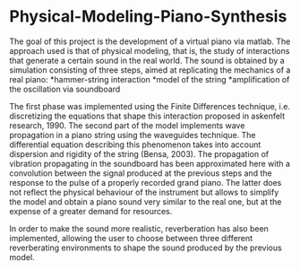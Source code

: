 # Physical-Modeling-Piano-Synthesis

The goal of this project is the development of a virtual piano via matlab.
The approach used is that of physical modeling, that is, the study of interactions that generate a certain sound in the real world.
The sound is obtained by a simulation consisting of three steps, aimed at replicating the mechanics of a real piano:
*hammer-string interaction
*model of the string
*amplification of the oscillation via soundboard

The first phase was implemented using the Finite Differences technique, i.e. discretizing the equations that shape this interaction proposed in askenfelt research, 1990.
The second part of the model implements wave propagation in a piano string using the waveguides technique.  The differential equation describing this phenomenon takes into account dispersion and rigidity of the string (Bensa, 2003).
The propagation of vibration propagating in the soundboard has been approximated here with a convolution between the signal produced at the previous steps and the response to the pulse of a properly recorded grand piano. The latter does not reflect the physical behaviour of the instrument but allows to simplify the model and obtain a piano sound very similar to the real one, but at the expense of a greater demand for resources.

In order to make the sound more realistic, reverberation has also been implemented, allowing the user to choose between three different reverberating environments to shape the sound produced by the previous model.
